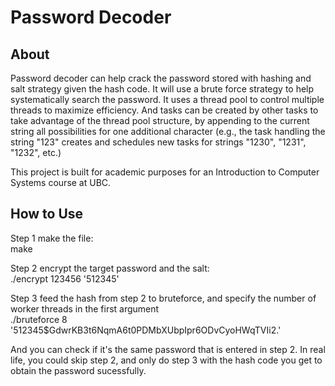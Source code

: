 # Password Decoder

## About
<p>Password decoder can help crack the password stored with hashing and salt strategy given the hash code. It will use 
a brute force strategy to help systematically search the password. It uses a thread pool to control multiple threads to 
maximize efficiency. And tasks can be created by other tasks to take advantage of the thread pool structure, 
by appending to the current string all possibilities for one additional character (e.g., the task handling the string 
"123" creates and schedules new tasks for strings "1230", "1231", "1232", etc.)</p>

<p>This project is built for academic purposes for an Introduction to Computer Systems course at UBC.</p>



## How to Use
<p>Step 1 make the file:<br>
make

Step 2 encrypt the target password and the salt:<br>
./encrypt 123456 '$5$12345'

Step 3 feed the hash from step 2 to bruteforce, and specify the number of worker threads in the first argument<br>
./bruteforce 8 '$5$12345$GdwrKB3t6NqmA6t0PDMbXUbpIpr6ODvCyoHWqTVIi2.'

And you can check if it's the same password that is entered in step 2. In real life, you could skip step 2, and only do step 3
with the hash code you get to obtain the password sucessfully.
</p>
